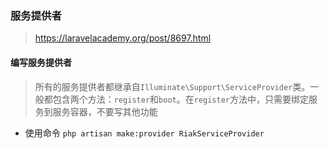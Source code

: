 ### 服务提供者

> https://laravelacademy.org/post/8697.html

#### 编写服务提供者
> 所有的服务提供者都继承自`Illuminate\Support\ServiceProvider`类。一般都包含两个方法：`register`和`boot`。在`register`方法中，只需要绑定服务到服务容器，不要写其他功能
* 使用命令 `php artisan make:provider RiakServiceProvider`